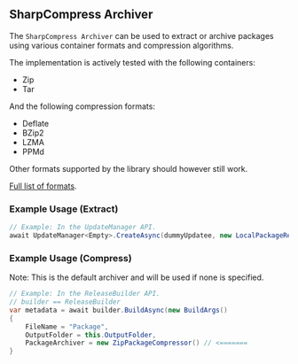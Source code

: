 ## SharpCompress Archiver

The `SharpCompress Archiver` can be used to extract or archive packages using various container formats and compression algorithms.

The implementation is actively tested with the following containers:  
- Zip  
- Tar  

And the following compression formats:  
- Deflate  
- BZip2  
- LZMA  
- PPMd  

Other formats supported by the library should however still work.

[Full list of formats](https://github.com/adamhathcock/sharpcompress/blob/master/FORMATS.md).

### Example Usage (Extract)

```csharp
// Example: In the UpdateManager API.
await UpdateManager<Empty>.CreateAsync(dummyUpdatee, new LocalPackageResolver(this.OutputFolder), new ZipPackageExtractor());
```

### Example Usage (Compress)

Note: This is the default archiver and will be used if none is specified.

```csharp
// Example: In the ReleaseBuilder API.
// builder == ReleaseBuilder
var metadata = await builder.BuildAsync(new BuildArgs()
{
    FileName = "Package",
    OutputFolder = this.OutputFolder,
    PackageArchiver = new ZipPackageCompressor() // <=======
}
```